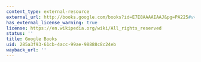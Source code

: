```yaml
---
content_type: external-resource
external_url: http://books.google.com/books?id=E7E8AAAAIAAJ&pg=PA225#v=onepage
has_external_license_warning: true
license: https://en.wikipedia.org/wiki/All_rights_reserved
status: ''
title: Google Books
uid: 285a3f93-61cb-4acc-99ae-98888c8c24eb
wayback_url: ''
---
```

